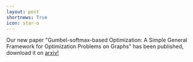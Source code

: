 ```yaml
---
layout: post
shortnews: True
icon: star-o
---
```


Our new paper "Gumbel-softmax-based Optimization: A Simple General Framework for Optimization Problems on Graphs" has been published, download it on <a href='https://arxiv.org/abs/2004.07300' >arxiv!</a>